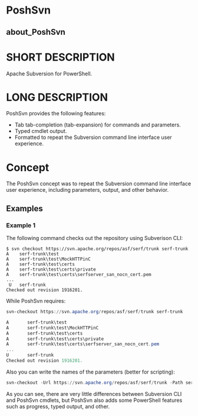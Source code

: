 # PoshSvn
## about_PoshSvn

# SHORT DESCRIPTION

Apache Subversion for PowerShell.

# LONG DESCRIPTION

PoshSvn provides the following features:

- Tab tab-completion (tab-expansion) for commands and parameters.
- Typed cmdlet output.
- Formatted to repeat the Subversion command line interface user experience.

# Concept

The PoshSvn concept was to repeat the Subversion command line interface user experience, including parameters, output, and other behavior.

## Examples

### Example 1

The following command checks out the repository using Subverison CLI:

```shell
$ svn checkout https://svn.apache.org/repos/asf/serf/trunk serf-trunk
A    serf-trunk\test
A    serf-trunk\test\MockHTTPinC
A    serf-trunk\test\certs
A    serf-trunk\test\certs\private
A    serf-trunk\test\certs\serfserver_san_nocn_cert.pem
...
 U   serf-trunk
Checked out revision 1916201.
```

While PoshSvn requires:

```powershell
svn-checkout https://svn.apache.org/repos/asf/serf/trunk serf-trunk

A       serf-trunk\test                                                                                             
A       serf-trunk\test\MockHTTPinC                                                                                 
A       serf-trunk\test\certs                                                                                       
A       serf-trunk\test\certs\private
A       serf-trunk\test\certs\serfserver_san_nocn_cert.pem
...
U       serf-trunk
Checked out revision 1916201.
```

Also you can write the names of the parameters (better for scripting):

```powershell
svn-checkout -Url https://svn.apache.org/repos/asf/serf/trunk -Path serf-trunk
```

As you can see, there are very little differences between Subversion CLI and PoshSvn cmdlets, but PoshSvn also adds some PowerShell features such as progress, typed output, and other. 
